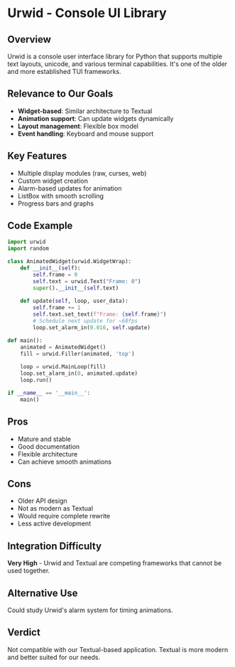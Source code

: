 # Urwid - Console UI Library

## Overview
Urwid is a console user interface library for Python that supports multiple text layouts, unicode, and various terminal capabilities. It's one of the older and more established TUI frameworks.

## Relevance to Our Goals
- **Widget-based**: Similar architecture to Textual
- **Animation support**: Can update widgets dynamically
- **Layout management**: Flexible box model
- **Event handling**: Keyboard and mouse support

## Key Features
- Multiple display modules (raw, curses, web)
- Custom widget creation
- Alarm-based updates for animation
- ListBox with smooth scrolling
- Progress bars and graphs

## Code Example
```python
import urwid
import random

class AnimatedWidget(urwid.WidgetWrap):
    def __init__(self):
        self.frame = 0
        self.text = urwid.Text("Frame: 0")
        super().__init__(self.text)
    
    def update(self, loop, user_data):
        self.frame += 1
        self.text.set_text(f"Frame: {self.frame}")
        # Schedule next update for ~60fps
        loop.set_alarm_in(0.016, self.update)

def main():
    animated = AnimatedWidget()
    fill = urwid.Filler(animated, 'top')
    
    loop = urwid.MainLoop(fill)
    loop.set_alarm_in(0, animated.update)
    loop.run()

if __name__ == '__main__':
    main()
```

## Pros
- Mature and stable
- Good documentation
- Flexible architecture
- Can achieve smooth animations

## Cons
- Older API design
- Not as modern as Textual
- Would require complete rewrite
- Less active development

## Integration Difficulty
**Very High** - Urwid and Textual are competing frameworks that cannot be used together.

## Alternative Use
Could study Urwid's alarm system for timing animations.

## Verdict
Not compatible with our Textual-based application. Textual is more modern and better suited for our needs.
